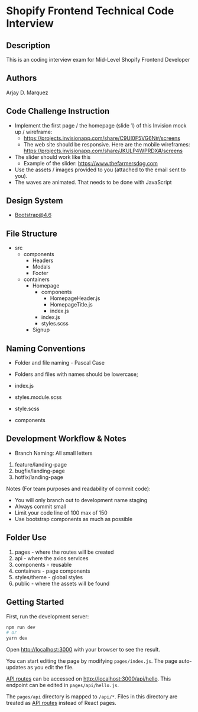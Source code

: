 # Shopify Frontend Technical Code Interview

## Description

This is an coding interview exam for Mid-Level Shopify Frontend Developer

## Authors

Arjay D. Marquez

## Code Challenge Instruction

- Implement the first page / the homepage (slide 1) of this Invision mock up / wireframe:
  - https://projects.invisionapp.com/share/C9UI0F5VG6N#/screens
  - The web site should be responsive. Here are the mobile wireframes:
    https://projects.invisionapp.com/share/JKULP4WPRDX#/screens
- The slider should work like this
  - Example of the slider: https://www.thefarmersdog.com
- Use the assets / images provided to you (attached to the email sent to you).
- The waves are animated. That needs to be done with JavaScript

## Design System

- Bootstrap@4.6

## File Structure

- src
  - components
    - Headers
    - Modals
    - Footer
  - containers
    - Homepage
      - components
        - HomepageHeader.js
        - HomepageTitle.js
        - index.js
      - index.js
      - styles.scss
    - Signup

## Naming Conventions

- Folder and file naming - Pascal Case
- Folders and files with names should be lowercase;

- index.js
- styles.module.scss
- style.scss
- components

## Development Workflow & Notes

- Branch Naming: All small letters

1. feature/landing-page
2. bugfix/landing-page
3. hotfix/landing-page

Notes (For team purposes and readability of commit code):

- You will only branch out to development name staging
- Always commit small
- Limit your code line of 100 max of 150
- Use bootstrap components as much as possible

## Folder Use

1. pages - where the routes will be created
2. api - where the axios services
3. components - reusable
4. containers - page components
5. styles/theme - global styles
6. public - where the assets will be found

## Getting Started

First, run the development server:

```bash
npm run dev
# or
yarn dev
```

Open [http://localhost:3000](http://localhost:3000) with your browser to see the result.

You can start editing the page by modifying `pages/index.js`. The page auto-updates as you edit the file.

[API routes](https://nextjs.org/docs/api-routes/introduction) can be accessed on [http://localhost:3000/api/hello](http://localhost:3000/api/hello). This endpoint can be edited in `pages/api/hello.js`.

The `pages/api` directory is mapped to `/api/*`. Files in this directory are treated as [API routes](https://nextjs.org/docs/api-routes/introduction) instead of React pages.
